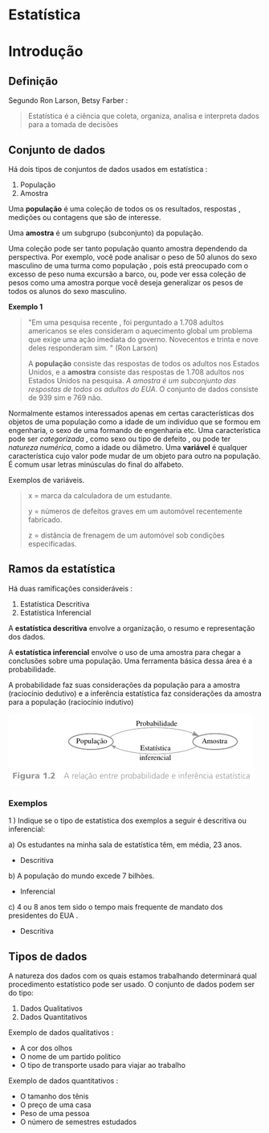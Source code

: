 # Estatística 

# Introdução

## Definição

Segundo Ron Larson, Betsy Farber :

> Estatística é a ciência que coleta, organiza, analisa e interpreta dados para a tomada de decisões 

## Conjunto de dados 

Há dois tipos de conjuntos de dados usados em estatística :

1. População
2. Amostra

Uma **população** é uma coleção de todos os os resultados, respostas , medições ou contagens que são de interesse.

Uma **amostra** é um subgrupo (subconjunto) da população.

Uma coleção pode ser tanto população quanto amostra dependendo da perspectiva. Por exemplo, você pode analisar o peso de 50 alunos do sexo masculino de uma turma como população , pois está preocupado com o excesso de peso numa excursão a barco, ou, pode ver essa coleção de pesos como uma amostra porque você deseja generalizar os pesos de todos os alunos do sexo masculino. 

**Exemplo 1**

> "Em uma pesquisa recente , foi perguntado a 1.708 adultos americanos se eles consideram o aquecimento global um problema que exige uma ação imediata do governo. Novecentos e trinta e nove deles responderam sim. " (Ron Larson)
>
> A **população** consiste das respostas de todos os adultos nos Estados Unidos, e a **amostra** consiste das respostas de 1.708 adultos nos Estados Unidos na pesquisa. *A amostra é um subconjunto das respostas de todos os adultos do EUA*. O conjunto de dados consiste de 939 sim e 769 não.

Normalmente estamos interessados apenas em certas características dos objetos de uma população como a idade de um indivíduo que se formou em engenharia, o sexo de uma formando de engenharia etc. Uma característica pode ser *categorizada* , como sexo ou tipo de defeito , ou pode ter *natureza numérica*, como a idade ou diâmetro. Uma **variável** é qualquer característica cujo valor pode mudar de um objeto para outro na população. É comum usar letras minúsculas do final do alfabeto. 

Exemplos de variáveis.

> x = marca da calculadora de um estudante.
>
> y = números de defeitos graves em um automóvel recentemente fabricado.
>
> z = distância de frenagem de um automóvel sob condições especificadas.

## Ramos da estatística

Há duas ramificações consideráveis :

1. Estatística Descritiva
2. Estatística Inferencial

A **estatística descritiva** envolve a organização, o resumo e representação dos dados. 

A **estatística inferencial** envolve o uso de uma amostra para chegar a conclusões sobre uma população. Uma ferramenta básica dessa área é a probabilidade.  

A probabilidade faz suas considerações da população para a amostra (raciocínio dedutivo) e a inferência estatística faz considerações da amostra para a população (raciocínio indutivo)

![](imagens/estatistica/1.png)

### Exemplos

1 ) Indique se o tipo de estatística dos exemplos a seguir é descritiva ou inferencial:

a) Os estudantes na minha sala de estatística têm, em média, 23 anos.

* Descritiva

b) A população do mundo excede 7 bilhões.

* Inferencial 

c) 4 ou 8 anos tem sido o tempo mais frequente de mandato dos presidentes do EUA .

* Descritiva



## Tipos de dados

A natureza dos dados com os quais estamos trabalhando determinará qual procedimento estatístico pode ser usado. O conjunto de dados podem ser do tipo:

1. Dados Qualitativos 
2. Dados Quantitativos 

Exemplo de dados qualitativos :

* A cor dos olhos
* O nome de um partido político
* O tipo de transporte usado para viajar ao trabalho

Exemplo de dados quantitativos :

* O tamanho dos tênis
* O preço de uma casa
* Peso de uma pessoa
* O número de semestres estudados
